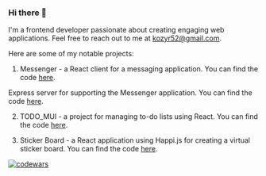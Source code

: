 ### Hi there 👋

I'm a frontend developer passionate about creating engaging web applications. Feel free to reach out to me at [kozyr52@gmail.com](mailto:kozyr52@gmail.com).

Here are some of my notable projects:

1. Messenger - a React client for a messaging application. You can find the code [here](https://github.com/RomanovViacheslav/Messenger_client).

Express server for supporting the Messenger application. You can find the code [here](https://github.com/RomanovViacheslav/serverSN).

2. TODO_MUI - a project for managing to-do lists using React. You can find the code [here](https://github.com/RomanovViacheslav/TODO_MUI).

3. Sticker Board - a React application using Happi.js for creating a virtual sticker board. You can find the code [here](https://github.com/RomanovViacheslav/Sticker_Board).



[![codewars](https://www.codewars.com/users/Romanov%20Viacheslav/badges/small)](https://www.codewars.com/users/Romanov%20Viacheslav)

<!--
**RomanovViacheslav/RomanovViacheslav** is a ✨ _special_ ✨ repository because its `README.md` (this file) appears on your GitHub profile.

Here are some ideas to get you started:

- 🔭 I’m currently working on ...
- 🌱 I’m currently learning ...
- 👯 I’m looking to collaborate on ...
- 🤔 I’m looking for help with ...
- 💬 Ask me about ...
- 📫 How to reach me: ...
- 😄 Pronouns: ...
- ⚡ Fun fact: ...
-->
